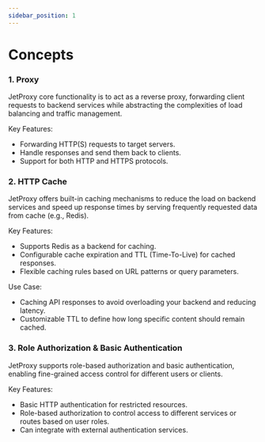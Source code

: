 ```yaml
---
sidebar_position: 1
---
```


# Concepts

### 1. Proxy
JetProxy core functionality is to act as a reverse proxy, forwarding client requests to backend services while abstracting the complexities of load balancing and traffic management.

Key Features:

* Forwarding HTTP(S) requests to target servers.
* Handle responses and send them back to clients.
* Support for both HTTP and HTTPS protocols.

### 2. HTTP Cache
JetProxy offers built-in caching mechanisms to reduce the load on backend services and speed up response times by serving frequently requested data from cache (e.g., Redis).

Key Features:

* Supports Redis as a backend for caching.
* Configurable cache expiration and TTL (Time-To-Live) for cached responses.
* Flexible caching rules based on URL patterns or query parameters.

Use Case:

* Caching API responses to avoid overloading your backend and reducing latency.
* Customizable TTL to define how long specific content should remain cached.

### 3. Role Authorization & Basic Authentication
JetProxy supports role-based authorization and basic authentication, enabling fine-grained access control for different users or clients.

Key Features:

* Basic HTTP authentication for restricted resources.
* Role-based authorization to control access to different services or routes based on user roles.
* Can integrate with external authentication services.


